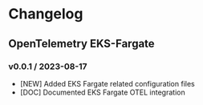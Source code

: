 # Changelog

## OpenTelemetry EKS-Fargate

### v0.0.1 / 2023-08-17

* [NEW] Added EKS Fargate related configuration files
* [DOC] Documented EKS Fargate OTEL integration